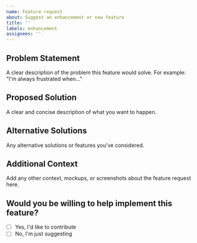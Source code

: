 ```yaml
---
name: Feature request
about: Suggest an enhancement or new feature
title: ''
labels: enhancement
assignees: ''
---
```


## Problem Statement

A clear description of the problem this feature would solve. For example: "I'm always frustrated when..."

## Proposed Solution

A clear and concise description of what you want to happen.

## Alternative Solutions

Any alternative solutions or features you've considered.

## Additional Context

Add any other context, mockups, or screenshots about the feature request here.

## Would you be willing to help implement this feature?

- [ ] Yes, I'd like to contribute
- [ ] No, I'm just suggesting
